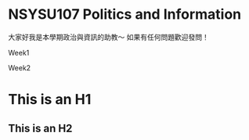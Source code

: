 # NSYSU107 Politics and Information
大家好我是本學期政治與資訊的助教～
如果有任何問題歡迎發問！

Week1


Week2


This is an H1
=============

This is an H2
-------------